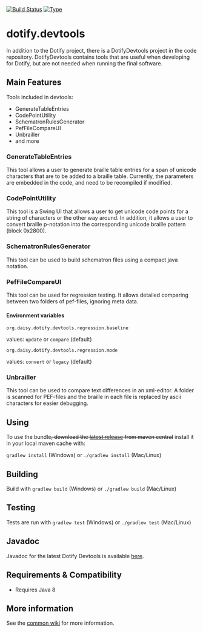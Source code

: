 [![Build Status](https://travis-ci.org/brailleapps/dotify.devtools.svg?branch=master)](https://travis-ci.org/brailleapps/dotify.devtools)
[![Type](https://img.shields.io/badge/type-library_bundle-blue.svg)](https://github.com/brailleapps/wiki/wiki/Types)

# dotify.devtools #

In addition to the Dotify project, there is a DotifyDevtools project in the code repository. DotifyDevtools contains tools that are useful when developing for Dotify, but are not needed when running the final software.

## Main Features ##
Tools included in devtools:
  * GenerateTableEntries
  * CodePointUtility
  * SchematronRulesGenerator
  * PefFileCompareUI
  * Unbrailler
  * and more

### GenerateTableEntries ###
This tool allows a user to generate braille table entries for a span of unicode characters that are to be added to a braille table. Currently, the parameters are embedded in the code, and need to be recompiled if modified.

### CodePointUtility ###
This tool is a Swing UI that allows a user to get unicode code points for a string of characters or the other way around. In addition, it allows a user to convert braille p-notation into the corresponding unicode braille pattern (block 0x2800).

### SchematronRulesGenerator ###
This tool can be used to build schematron files using a compact java notation.

### PefFileCompareUI ###
This tool can be used for regression testing. It allows detailed comparing between two folders of pef-files, ignoring meta data.

#### Environment variables ####
`org.daisy.dotify.devtools.regression.baseline`

values: `update` or `compare` (default)

`org.daisy.dotify.devtools.regression.mode`

values: `convert` or `legacy` (default) 

### Unbrailler ###
This tool can be used to compare text differences in an xml-editor. A folder is scanned for PEF-files and the braille in each file is replaced by ascii characters for easier debugging.

## Using ##
To use the bundle<strike>, download the [latest release](http://search.maven.org/#search%7Cga%7C1%7Cg%3A%22org.daisy.dotify%22%20AND%20a%3A%22dotify.devtools%22) from maven central</strike> install it in your local maven cache with:

`gradlew install` (Windows) or `./gradlew install` (Mac/Linux)


## Building ##
Build with `gradlew build` (Windows) or `./gradlew build` (Mac/Linux)

## Testing ##
Tests are run with `gradlew test` (Windows) or `./gradlew test` (Mac/Linux)

## Javadoc ##
Javadoc for the latest Dotify Devtools is available [here](http://brailleapps.github.io/dotify.devtools/latest/javadoc/).

## Requirements & Compatibility ##
- Requires Java 8

## More information ##
See the [common wiki](https://github.com/brailleapps/wiki/wiki) for more information.
